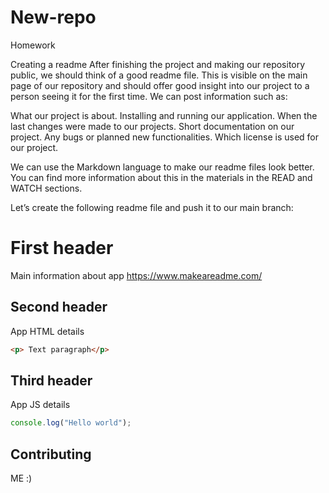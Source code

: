 # New-repo
Homework


Creating a readme
After finishing the project and making our repository public, we should think of a good readme file. This is visible on the main page of our repository and should offer good insight into our project to a person seeing it for the first time. We can post information such as:

What our project is about.
Installing and running our application.
When the last changes were made to our projects.
Short documentation on our project.
Any bugs or planned new functionalities.
Which license is used for our project.

We can use the Markdown language to make our readme files look better. You can find more information about this in the materials in the READ and WATCH sections.

Let’s create the following readme file and push it to our main branch:

# First header
Main information about app
https://www.makeareadme.com/

## Second header
App HTML details

```html
<p> Text paragraph</p>
```

## Third header
App JS details

```javascript
console.log("Hello world");
```

## Contributing
ME :)